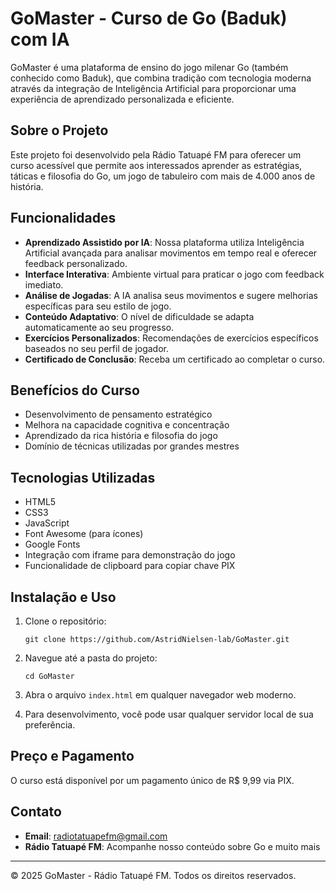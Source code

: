 # GoMaster - Curso de Go (Baduk) com IA

GoMaster é uma plataforma de ensino do jogo milenar Go (também conhecido como Baduk), que combina tradição com tecnologia moderna através da integração de Inteligência Artificial para proporcionar uma experiência de aprendizado personalizada e eficiente.

## Sobre o Projeto

Este projeto foi desenvolvido pela Rádio Tatuapé FM para oferecer um curso acessível que permite aos interessados aprender as estratégias, táticas e filosofia do Go, um jogo de tabuleiro com mais de 4.000 anos de história.

## Funcionalidades

- **Aprendizado Assistido por IA**: Nossa plataforma utiliza Inteligência Artificial avançada para analisar movimentos em tempo real e oferecer feedback personalizado.
- **Interface Interativa**: Ambiente virtual para praticar o jogo com feedback imediato.
- **Análise de Jogadas**: A IA analisa seus movimentos e sugere melhorias específicas para seu estilo de jogo.
- **Conteúdo Adaptativo**: O nível de dificuldade se adapta automaticamente ao seu progresso.
- **Exercícios Personalizados**: Recomendações de exercícios específicos baseados no seu perfil de jogador.
- **Certificado de Conclusão**: Receba um certificado ao completar o curso.

## Benefícios do Curso

- Desenvolvimento de pensamento estratégico
- Melhora na capacidade cognitiva e concentração
- Aprendizado da rica história e filosofia do jogo
- Domínio de técnicas utilizadas por grandes mestres

## Tecnologias Utilizadas

- HTML5
- CSS3
- JavaScript
- Font Awesome (para ícones)
- Google Fonts
- Integração com iframe para demonstração do jogo
- Funcionalidade de clipboard para copiar chave PIX

## Instalação e Uso

1. Clone o repositório:
   ```
   git clone https://github.com/AstridNielsen-lab/GoMaster.git
   ```

2. Navegue até a pasta do projeto:
   ```
   cd GoMaster
   ```

3. Abra o arquivo `index.html` em qualquer navegador web moderno.

4. Para desenvolvimento, você pode usar qualquer servidor local de sua preferência.

## Preço e Pagamento

O curso está disponível por um pagamento único de R$ 9,99 via PIX.

## Contato

- **Email**: radiotatuapefm@gmail.com
- **Rádio Tatuapé FM**: Acompanhe nosso conteúdo sobre Go e muito mais

---

&copy; 2025 GoMaster - Rádio Tatuapé FM. Todos os direitos reservados.

